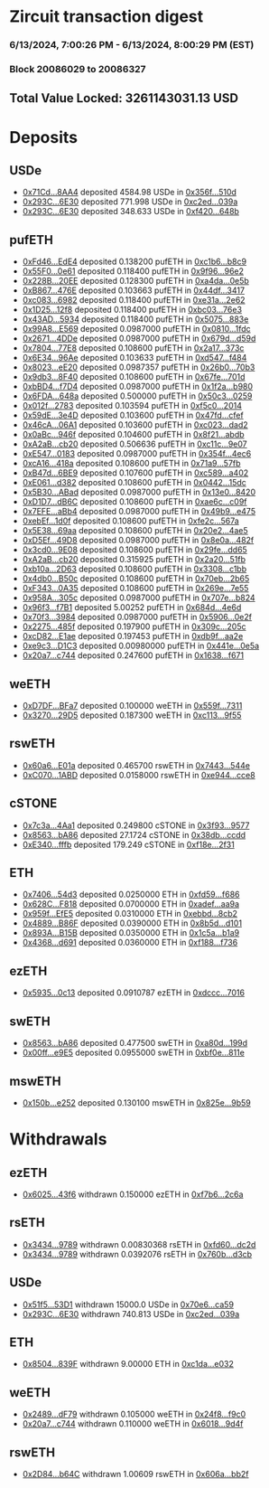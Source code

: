 # Zircuit transaction digest
### 6/13/2024, 7:00:26 PM - 6/13/2024, 8:00:29 PM (EST)
### Block 20086029 to 20086327

## Total Value Locked: 3261143031.13 USD

# Deposits
## USDe
- [0x71Cd...8AA4](https://etherscan.io/address/0x71Cd1Fe7aD03328b76aAd2E5e4B4232Ff08E8AA4) deposited 4584.98 USDe in [0x356f...510d](https://etherscan.io/tx/0x71Cd1Fe7aD03328b76aAd2E5e4B4232Ff08E8AA4)
- [0x293C...6E30](https://etherscan.io/address/0x293C6937D8D82e05B01335F7B33FBA0c8e256E30) deposited 771.998 USDe in [0xc2ed...039a](https://etherscan.io/tx/0x293C6937D8D82e05B01335F7B33FBA0c8e256E30)
- [0x293C...6E30](https://etherscan.io/address/0x293C6937D8D82e05B01335F7B33FBA0c8e256E30) deposited 348.633 USDe in [0xf420...648b](https://etherscan.io/tx/0x293C6937D8D82e05B01335F7B33FBA0c8e256E30)
## pufETH
- [0xFd46...EdE4](https://etherscan.io/address/0xFd462df947Ac997334b20993E1465B6e23D2EdE4) deposited 0.138200 pufETH in [0xc1b6...b8c9](https://etherscan.io/tx/0xFd462df947Ac997334b20993E1465B6e23D2EdE4)
- [0x55F0...0e61](https://etherscan.io/address/0x55F0D16735e27D5F9D9bC2F3CCf38ebd968a0e61) deposited 0.118400 pufETH in [0x9f96...96e2](https://etherscan.io/tx/0x55F0D16735e27D5F9D9bC2F3CCf38ebd968a0e61)
- [0x228B...20EE](https://etherscan.io/address/0x228BB4dB300310AE4BA687983B10f503E74420EE) deposited 0.128300 pufETH in [0xa4da...0e5b](https://etherscan.io/tx/0x228BB4dB300310AE4BA687983B10f503E74420EE)
- [0xB867...476E](https://etherscan.io/address/0xB867F8D6386B6Fad035e707D202c4206A00E476E) deposited 0.103663 pufETH in [0x44df...3417](https://etherscan.io/tx/0xB867F8D6386B6Fad035e707D202c4206A00E476E)
- [0xc083...6982](https://etherscan.io/address/0xc0832fC527f4C1E61A80F5F102D8c3EcA2216982) deposited 0.118400 pufETH in [0xe31a...2e62](https://etherscan.io/tx/0xc0832fC527f4C1E61A80F5F102D8c3EcA2216982)
- [0x1D25...12f8](https://etherscan.io/address/0x1D2516E18ba4C2C8904E932dcAF99845562212f8) deposited 0.118400 pufETH in [0xbc03...76e3](https://etherscan.io/tx/0x1D2516E18ba4C2C8904E932dcAF99845562212f8)
- [0x43AD...5934](https://etherscan.io/address/0x43AD0893C715b7F12931dF33bC85E308a16a5934) deposited 0.118400 pufETH in [0x5075...883e](https://etherscan.io/tx/0x43AD0893C715b7F12931dF33bC85E308a16a5934)
- [0x99A8...E569](https://etherscan.io/address/0x99A8e1c3C6e07A2Bc71f54c5cf148A8c689dE569) deposited 0.0987000 pufETH in [0x0810...1fdc](https://etherscan.io/tx/0x99A8e1c3C6e07A2Bc71f54c5cf148A8c689dE569)
- [0x2671...4DDe](https://etherscan.io/address/0x26719B3E2ef52245F129E2386Ef2c642921f4DDe) deposited 0.0987000 pufETH in [0x679d...d59d](https://etherscan.io/tx/0x26719B3E2ef52245F129E2386Ef2c642921f4DDe)
- [0x7804...77E8](https://etherscan.io/address/0x7804E3d3584EAEEa3Ae0254420DaC287Ffe377E8) deposited 0.108600 pufETH in [0x2a17...373c](https://etherscan.io/tx/0x7804E3d3584EAEEa3Ae0254420DaC287Ffe377E8)
- [0x6E34...96Ae](https://etherscan.io/address/0x6E341C162F925D57c854597FE4671b65131496Ae) deposited 0.103633 pufETH in [0xd547...f484](https://etherscan.io/tx/0x6E341C162F925D57c854597FE4671b65131496Ae)
- [0x8023...eE20](https://etherscan.io/address/0x80232441a8D9daCCB4c408f892cc953588D5eE20) deposited 0.0987357 pufETH in [0x26b0...70b3](https://etherscan.io/tx/0x80232441a8D9daCCB4c408f892cc953588D5eE20)
- [0x9db3...8F40](https://etherscan.io/address/0x9db3072a38Cdc62EeDC0d24971dd1D5976bd8F40) deposited 0.108600 pufETH in [0x67fe...701d](https://etherscan.io/tx/0x9db3072a38Cdc62EeDC0d24971dd1D5976bd8F40)
- [0xbBD4...f7D4](https://etherscan.io/address/0xbBD486532B8e770bf94ff30b25abc272BAecf7D4) deposited 0.0987000 pufETH in [0x1f2a...b980](https://etherscan.io/tx/0xbBD486532B8e770bf94ff30b25abc272BAecf7D4)
- [0x6FDA...648a](https://etherscan.io/address/0x6FDA9B17420345AD99b74680afc437EB847D648a) deposited 0.500000 pufETH in [0x50c3...0259](https://etherscan.io/tx/0x6FDA9B17420345AD99b74680afc437EB847D648a)
- [0x012f...2783](https://etherscan.io/address/0x012fef25420a93F7De31Fc7bE3a4702847ae2783) deposited 0.103594 pufETH in [0xf5c0...2014](https://etherscan.io/tx/0x012fef25420a93F7De31Fc7bE3a4702847ae2783)
- [0x59dE...3e4D](https://etherscan.io/address/0x59dE2D7ee02f8353BC2e39AAD044391Ec54d3e4D) deposited 0.103600 pufETH in [0x47fd...cfef](https://etherscan.io/tx/0x59dE2D7ee02f8353BC2e39AAD044391Ec54d3e4D)
- [0x46cA...06A1](https://etherscan.io/address/0x46cA17C3c31b4674c1F09Bc01c168882386306A1) deposited 0.103600 pufETH in [0xc023...dad2](https://etherscan.io/tx/0x46cA17C3c31b4674c1F09Bc01c168882386306A1)
- [0x0aBc...946f](https://etherscan.io/address/0x0aBcF68d2a6a47d8CFC6d8311d1e114d10d0946f) deposited 0.104600 pufETH in [0x8f21...abdb](https://etherscan.io/tx/0x0aBcF68d2a6a47d8CFC6d8311d1e114d10d0946f)
- [0xA2aB...cb20](https://etherscan.io/address/0xA2aB39ACBE64A51496c90F878A733737CC1Fcb20) deposited 0.506636 pufETH in [0xc11c...9e07](https://etherscan.io/tx/0xA2aB39ACBE64A51496c90F878A733737CC1Fcb20)
- [0xE547...0183](https://etherscan.io/address/0xE547B90283F6b70Dbb0F429eC3B99e1690220183) deposited 0.0987000 pufETH in [0x354f...4ec6](https://etherscan.io/tx/0xE547B90283F6b70Dbb0F429eC3B99e1690220183)
- [0xcA16...418a](https://etherscan.io/address/0xcA168B6B5aC2994D6426de99F8133Dc37bbc418a) deposited 0.108600 pufETH in [0x71a9...57fb](https://etherscan.io/tx/0xcA168B6B5aC2994D6426de99F8133Dc37bbc418a)
- [0xB47d...6BE9](https://etherscan.io/address/0xB47dC7371dE309F988F4F8b653D442e52ef96BE9) deposited 0.107600 pufETH in [0xc589...a402](https://etherscan.io/tx/0xB47dC7371dE309F988F4F8b653D442e52ef96BE9)
- [0xE061...d382](https://etherscan.io/address/0xE061b3582fDc50416B98046174c04373A9C6d382) deposited 0.108600 pufETH in [0x0442...15dc](https://etherscan.io/tx/0xE061b3582fDc50416B98046174c04373A9C6d382)
- [0x5B30...ABad](https://etherscan.io/address/0x5B309e6B65ab132cce6B1bC5ac3d73F65de1ABad) deposited 0.0987000 pufETH in [0x13e0...8420](https://etherscan.io/tx/0x5B309e6B65ab132cce6B1bC5ac3d73F65de1ABad)
- [0xD1D7...dB6C](https://etherscan.io/address/0xD1D7163c49B196396d5968c6015DCF4914c5dB6C) deposited 0.108600 pufETH in [0xae6c...c09f](https://etherscan.io/tx/0xD1D7163c49B196396d5968c6015DCF4914c5dB6C)
- [0x7EFE...aBb4](https://etherscan.io/address/0x7EFE35200fcB2ccAD951028ED143a1d63040aBb4) deposited 0.0987000 pufETH in [0x49b9...e475](https://etherscan.io/tx/0x7EFE35200fcB2ccAD951028ED143a1d63040aBb4)
- [0xebEf...1d0f](https://etherscan.io/address/0xebEf7FD9e4865457D159fdD8550c3086ecE61d0f) deposited 0.108600 pufETH in [0xfe2c...567a](https://etherscan.io/tx/0xebEf7FD9e4865457D159fdD8550c3086ecE61d0f)
- [0x5E38...69aa](https://etherscan.io/address/0x5E384b82e1b13FE9D46C6B2EA699A0A6767869aa) deposited 0.108600 pufETH in [0x20e2...4ae5](https://etherscan.io/tx/0x5E384b82e1b13FE9D46C6B2EA699A0A6767869aa)
- [0xD5Ef...49D8](https://etherscan.io/address/0xD5Efc70f93CD374F6437527a3179277BAf1c49D8) deposited 0.0987000 pufETH in [0x8e0a...482f](https://etherscan.io/tx/0xD5Efc70f93CD374F6437527a3179277BAf1c49D8)
- [0x3cd0...9E08](https://etherscan.io/address/0x3cd02E24CEEaE88b3268D04568473461eD0d9E08) deposited 0.108600 pufETH in [0x29fe...dd65](https://etherscan.io/tx/0x3cd02E24CEEaE88b3268D04568473461eD0d9E08)
- [0xA2aB...cb20](https://etherscan.io/address/0xA2aB39ACBE64A51496c90F878A733737CC1Fcb20) deposited 0.315925 pufETH in [0x2a20...51fb](https://etherscan.io/tx/0xA2aB39ACBE64A51496c90F878A733737CC1Fcb20)
- [0xb10a...2D63](https://etherscan.io/address/0xb10aA5723372a06F8a211b115F57c573bA8e2D63) deposited 0.108600 pufETH in [0x3308...c1bb](https://etherscan.io/tx/0xb10aA5723372a06F8a211b115F57c573bA8e2D63)
- [0x4db0...B50c](https://etherscan.io/address/0x4db0d1135e0D7079d79C4fF4F04d89419Ea4B50c) deposited 0.108600 pufETH in [0x70eb...2b65](https://etherscan.io/tx/0x4db0d1135e0D7079d79C4fF4F04d89419Ea4B50c)
- [0xF343...0A35](https://etherscan.io/address/0xF3433baedb39F1a5C7529532e7735A264ED00A35) deposited 0.108600 pufETH in [0x269e...7e55](https://etherscan.io/tx/0xF3433baedb39F1a5C7529532e7735A264ED00A35)
- [0x958A...305c](https://etherscan.io/address/0x958A121090774f245168c90b8c68bB175fD0305c) deposited 0.0987000 pufETH in [0x707e...b824](https://etherscan.io/tx/0x958A121090774f245168c90b8c68bB175fD0305c)
- [0x96f3...f7B1](https://etherscan.io/address/0x96f3B6D1D8D4762d5D759163942D1511672Df7B1) deposited 5.00252 pufETH in [0x684d...4e6d](https://etherscan.io/tx/0x96f3B6D1D8D4762d5D759163942D1511672Df7B1)
- [0x70f3...3984](https://etherscan.io/address/0x70f3df7C8f2A8059641A2c90f0f5cF1B89fE3984) deposited 0.0987000 pufETH in [0x5906...0e2f](https://etherscan.io/tx/0x70f3df7C8f2A8059641A2c90f0f5cF1B89fE3984)
- [0x2275...485f](https://etherscan.io/address/0x2275FAd18483bd8Cb4078Bf103f6d8315D89485f) deposited 0.197900 pufETH in [0x309c...205c](https://etherscan.io/tx/0x2275FAd18483bd8Cb4078Bf103f6d8315D89485f)
- [0xcD82...E1ae](https://etherscan.io/address/0xcD8235AE6019785F9420cD8f6c4C3963047eE1ae) deposited 0.197453 pufETH in [0xdb9f...aa2e](https://etherscan.io/tx/0xcD8235AE6019785F9420cD8f6c4C3963047eE1ae)
- [0xe9c3...D1C3](https://etherscan.io/address/0xe9c3Ba9c7009A82D78E081543461C88D4E7bD1C3) deposited 0.00980000 pufETH in [0x441e...0e5a](https://etherscan.io/tx/0xe9c3Ba9c7009A82D78E081543461C88D4E7bD1C3)
- [0x20a7...c744](https://etherscan.io/address/0x20a7549c9f0249486FF762Aac2Ed7c2485d7c744) deposited 0.247600 pufETH in [0x1638...f671](https://etherscan.io/tx/0x20a7549c9f0249486FF762Aac2Ed7c2485d7c744)
## weETH
- [0xD7DF...BFa7](https://etherscan.io/address/0xD7DF7E085214743530afF339aFC420c7c720BFa7) deposited 0.100000 weETH in [0x559f...7311](https://etherscan.io/tx/0xD7DF7E085214743530afF339aFC420c7c720BFa7)
- [0x3270...29D5](https://etherscan.io/address/0x327097401f9D2EB48218BD434bD9e9239d8029D5) deposited 0.187300 weETH in [0xc113...9f55](https://etherscan.io/tx/0x327097401f9D2EB48218BD434bD9e9239d8029D5)
## rswETH
- [0x60a6...E01a](https://etherscan.io/address/0x60a623AE150b0c7CFD9880dAA63e4515cB84E01a) deposited 0.465700 rswETH in [0x7443...544e](https://etherscan.io/tx/0x60a623AE150b0c7CFD9880dAA63e4515cB84E01a)
- [0xC070...1ABD](https://etherscan.io/address/0xC07099d33BA718aA4283d3Cc3bb90CF482b11ABD) deposited 0.0158000 rswETH in [0xe944...cce8](https://etherscan.io/tx/0xC07099d33BA718aA4283d3Cc3bb90CF482b11ABD)
## cSTONE
- [0x7c3a...4Aa1](https://etherscan.io/address/0x7c3aFc699E19278B23Ce8886083DD99105DB4Aa1) deposited 0.249800 cSTONE in [0x3f93...9577](https://etherscan.io/tx/0x7c3aFc699E19278B23Ce8886083DD99105DB4Aa1)
- [0x8563...bA86](https://etherscan.io/address/0x8563163847af0373Cfb72867edaA7fbD69E2bA86) deposited 27.1724 cSTONE in [0x38db...ccdd](https://etherscan.io/tx/0x8563163847af0373Cfb72867edaA7fbD69E2bA86)
- [0xE340...fffb](https://etherscan.io/address/0xE340A124c692D4bEF6ED0C6de4DF0c927EEefffb) deposited 179.249 cSTONE in [0xf18e...2f31](https://etherscan.io/tx/0xE340A124c692D4bEF6ED0C6de4DF0c927EEefffb)
## ETH
- [0x7406...54d3](https://etherscan.io/address/0x7406ECC532180589d34b29e92c543aF48e7554d3) deposited 0.0250000 ETH in [0xfd59...f686](https://etherscan.io/tx/0x7406ECC532180589d34b29e92c543aF48e7554d3)
- [0x628C...F818](https://etherscan.io/address/0x628C221D7a42bB2486DCf23FB20be18Dd523F818) deposited 0.0700000 ETH in [0xadef...aa9a](https://etherscan.io/tx/0x628C221D7a42bB2486DCf23FB20be18Dd523F818)
- [0x959f...EfE5](https://etherscan.io/address/0x959fe4A211022eAa2858c3b6C11165770710EfE5) deposited 0.0310000 ETH in [0xebbd...8cb2](https://etherscan.io/tx/0x959fe4A211022eAa2858c3b6C11165770710EfE5)
- [0x4889...B86F](https://etherscan.io/address/0x48891aCc0ECAa0A0e21D6F869Ad1807895D7B86F) deposited 0.0390000 ETH in [0x8b5d...d101](https://etherscan.io/tx/0x48891aCc0ECAa0A0e21D6F869Ad1807895D7B86F)
- [0x893A...B15B](https://etherscan.io/address/0x893Aa9551A3002e3D1A2872a6CBb4ef45391B15B) deposited 0.0350000 ETH in [0x1c5a...b1a9](https://etherscan.io/tx/0x893Aa9551A3002e3D1A2872a6CBb4ef45391B15B)
- [0x4368...d691](https://etherscan.io/address/0x436806bD28432a4288A22c3c1B317eB06eb0d691) deposited 0.0360000 ETH in [0xf188...f736](https://etherscan.io/tx/0x436806bD28432a4288A22c3c1B317eB06eb0d691)
## ezETH
- [0x5935...0c13](https://etherscan.io/address/0x5935232CbEd17589ff809b2BC5B54F2bf7230c13) deposited 0.0910787 ezETH in [0xdccc...7016](https://etherscan.io/tx/0x5935232CbEd17589ff809b2BC5B54F2bf7230c13)
## swETH
- [0x8563...bA86](https://etherscan.io/address/0x8563163847af0373Cfb72867edaA7fbD69E2bA86) deposited 0.477500 swETH in [0xa80d...199d](https://etherscan.io/tx/0x8563163847af0373Cfb72867edaA7fbD69E2bA86)
- [0x00ff...e9E5](https://etherscan.io/address/0x00ff3e05DE1734B54C2E270ee08013D881aee9E5) deposited 0.0955000 swETH in [0xbf0e...811e](https://etherscan.io/tx/0x00ff3e05DE1734B54C2E270ee08013D881aee9E5)
## mswETH
- [0x150b...e252](https://etherscan.io/address/0x150b2a6B2c30800e05Afe204D2D380B99725e252) deposited 0.130100 mswETH in [0x825e...9b59](https://etherscan.io/tx/0x150b2a6B2c30800e05Afe204D2D380B99725e252)
# Withdrawals
## ezETH
- [0x6025...43f6](https://etherscan.io/address/0x6025Df6E040912be9244720d99b5B4aDE23043f6) withdrawn 0.150000 ezETH in [0xf7b6...2c6a](https://etherscan.io/tx/0x6025Df6E040912be9244720d99b5B4aDE23043f6)
## rsETH
- [0x3434...9789](https://etherscan.io/address/0x34349c5569e7B846c3558961552D2202760A9789) withdrawn 0.00830368 rsETH in [0xfd60...dc2d](https://etherscan.io/tx/0x34349c5569e7B846c3558961552D2202760A9789)
- [0x3434...9789](https://etherscan.io/address/0x34349c5569e7B846c3558961552D2202760A9789) withdrawn 0.0392076 rsETH in [0x760b...d3cb](https://etherscan.io/tx/0x34349c5569e7B846c3558961552D2202760A9789)
## USDe
- [0x51f5...53D1](https://etherscan.io/address/0x51f58beF08c1c56B00cf0Bc284F2FBDC329953D1) withdrawn 15000.0 USDe in [0x70e6...ca59](https://etherscan.io/tx/0x51f58beF08c1c56B00cf0Bc284F2FBDC329953D1)
- [0x293C...6E30](https://etherscan.io/address/0x293C6937D8D82e05B01335F7B33FBA0c8e256E30) withdrawn 740.813 USDe in [0xc2ed...039a](https://etherscan.io/tx/0x293C6937D8D82e05B01335F7B33FBA0c8e256E30)
## ETH
- [0x8504...839F](https://etherscan.io/address/0x8504d067B262B6eBf117c76277aF75BE7a40839F) withdrawn 9.00000 ETH in [0xc1da...e032](https://etherscan.io/tx/0x8504d067B262B6eBf117c76277aF75BE7a40839F)
## weETH
- [0x2489...dF79](https://etherscan.io/address/0x248962ee98aA4a31FcA0CcaDF535e4a0c8b8dF79) withdrawn 0.105000 weETH in [0x24f8...f9c0](https://etherscan.io/tx/0x248962ee98aA4a31FcA0CcaDF535e4a0c8b8dF79)
- [0x20a7...c744](https://etherscan.io/address/0x20a7549c9f0249486FF762Aac2Ed7c2485d7c744) withdrawn 0.110000 weETH in [0x6018...9d4f](https://etherscan.io/tx/0x20a7549c9f0249486FF762Aac2Ed7c2485d7c744)
## rswETH
- [0x2D84...b64C](https://etherscan.io/address/0x2D84cB93c9189C689D33D0328b9E803dFE28b64C) withdrawn 1.00609 rswETH in [0x606a...bb2f](https://etherscan.io/tx/0x2D84cB93c9189C689D33D0328b9E803dFE28b64C)
